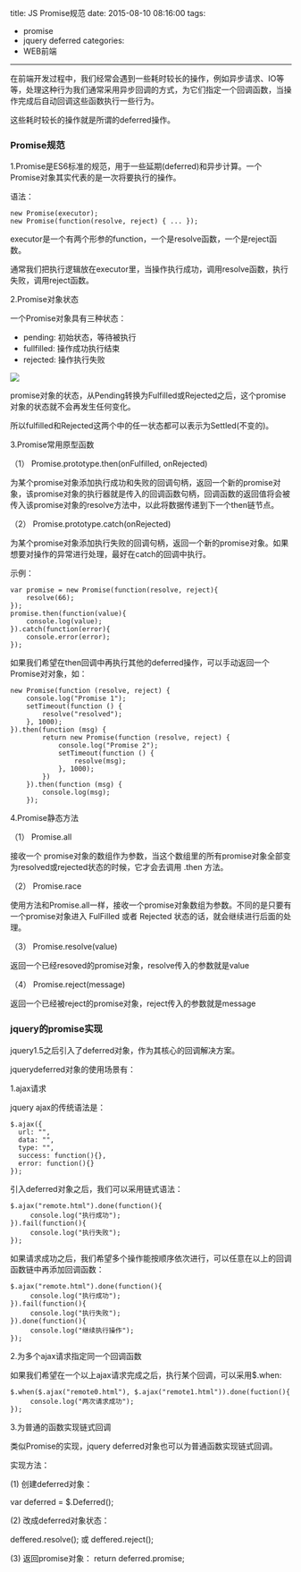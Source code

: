 title: JS Promise规范
date: 2015-08-10 08:16:00
tags:
- promise
- jquery deferred
categories:
- WEB前端

---

在前端开发过程中，我们经常会遇到一些耗时较长的操作，例如异步请求、IO等等，处理这种行为我们通常采用异步回调的方式，为它们指定一个回调函数，当操作完成后自动回调这些函数执行一些行为。

这些耗时较长的操作就是所谓的deferred操作。

<!-- more -->

### Promise规范 ###


1.Promise是ES6标准的规范，用于一些延期(deferred)和异步计算。一个Promise对象其实代表的是一次将要执行的操作。

语法：

	new Promise(executor);
	new Promise(function(resolve, reject) { ... });

executor是一个有两个形参的function，一个是resolve函数，一个是reject函数。

通常我们把执行逻辑放在executor里，当操作执行成功，调用resolve函数，执行失败，调用reject函数。




2.Promise对象状态
 
一个Promise对象具有三种状态：

- pending: 初始状态，等待被执行
- fullfilled: 操作成功执行结束
- rejected: 操作执行失败


![](http://7x00n0.com1.z0.glb.clouddn.com/promise.png)



promise对象的状态，从Pending转换为Fulfilled或Rejected之后，这个promise对象的状态就不会再发生任何变化。

所以fulfilled和Rejected这两个中的任一状态都可以表示为Settled(不变的)。


3.Promise常用原型函数

（1） Promise.prototype.then(onFulfilled, onRejected)

为某个promise对象添加执行成功和失败的回调句柄，返回一个新的promise对象，该promise对象的执行器就是传入的回调函数句柄，回调函数的返回值将会被传入该promise对象的resolve方法中，以此将数据传递到下一个then链节点。

（2） Promise.prototype.catch(onRejected)

为某个promise对象添加执行失败的回调句柄，返回一个新的promise对象。如果想要对操作的异常进行处理，最好在catch的回调中执行。

示例：
	
	var promise = new Promise(function(resolve, reject){
	    resolve(66);
	});
	promise.then(function(value){
	    console.log(value);
	}).catch(function(error){
	    console.error(error);
	});


如果我们希望在then回调中再执行其他的deferred操作，可以手动返回一个Promise对对象，如：

	new Promise(function (resolve, reject) {
	    console.log("Promise 1");
	    setTimeout(function () {
	        resolve("resolved");
	    }, 1000);
	}).then(function (msg) {
	        return new Promise(function (resolve, reject) {
	            console.log("Promise 2");
	            setTimeout(function () {
	                resolve(msg);
	            }, 1000);
	        })
	    }).then(function (msg) {
	        console.log(msg);
	    });



4.Promise静态方法

（1） Promise.all 

接收一个 promise对象的数组作为参数，当这个数组里的所有promise对象全部变为resolved或rejected状态的时候，它才会去调用 .then 方法。

（2） Promise.race

使用方法和Promise.all一样，接收一个promise对象数组为参数。不同的是只要有一个promise对象进入 FulFilled 或者 Rejected 状态的话，就会继续进行后面的处理。

（3） Promise.resolve(value)

返回一个已经resoved的promise对象，resolve传入的参数就是value

（4） Promise.reject(message)

返回一个已经被reject的promise对象，reject传入的参数就是message




### jquery的promise实现 ###

jquery1.5之后引入了deferred对象，作为其核心的回调解决方案。

jquerydeferred对象的使用场景有：


1.ajax请求

jquery ajax的传统语法是：
	
	$.ajax({
	  url: "",
	  data: "",
	  type: "",
	  success: function(){},
	  error: function(){}
	});



引入deferred对象之后，我们可以采用链式语法：
	
	$.ajax("remote.html").done(function(){
	     console.log("执行成功");
	}).fail(function(){
	     console.log("执行失败");
	});


如果请求成功之后，我们希望多个操作能按顺序依次进行，可以任意在以上的回调函数链中再添加回调函数：

	$.ajax("remote.html").done(function(){
	     console.log("执行成功");
	}).fail(function(){
	     console.log("执行失败");
	}).done(function(){
	     console.log("继续执行操作");
	});



2.为多个ajax请求指定同一个回调函数

如果我们希望在一个以上ajax请求完成之后，执行某个回调，可以采用$.when:

	$.when($.ajax("remote0.html"), $.ajax("remote1.html")).done(fuction(){
	     console.log("两次请求成功");
	});




3.为普通的函数实现链式回调

类似Promise的实现，jquery deferred对象也可以为普通函数实现链式回调。

实现方法：

(1) 创建deferred对象：

var deferred = $.Deferred();


(2) 改成deferred对象状态：

deffered.resolve();
或
deffered.reject();


(3) 返回promise对象：
return deferred.promise;

